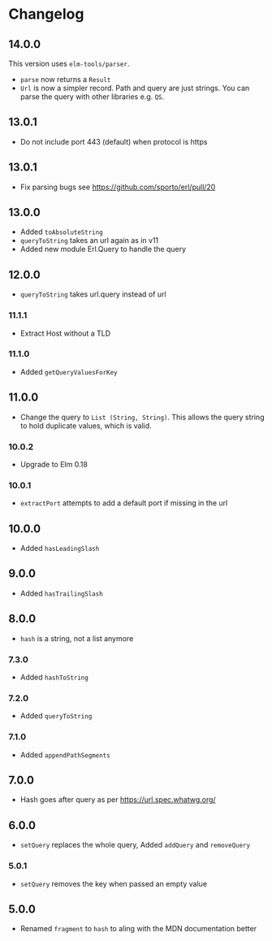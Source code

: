 # Changelog

## 14.0.0

This version uses `elm-tools/parser`.

- `parse` now returns a `Result`
- `Url` is now a simpler record. Path and query are just strings. You can parse the query with other libraries e.g. `QS`.

## 13.0.1

- Do not include port 443 (default) when protocol is https

## 13.0.1

- Fix parsing bugs see https://github.com/sporto/erl/pull/20

## 13.0.0

- Added `toAbsoluteString`
- `queryToString` takes an url again as in v11
- Added new module Erl.Query to handle the query

## 12.0.0

- `queryToString` takes url.query instead of url

### 11.1.1

- Extract Host without a TLD

### 11.1.0

- Added `getQueryValuesForKey`

## 11.0.0

- Change the query to `List (String, String)`. This allows the query string to hold duplicate values, which is valid.

### 10.0.2

- Upgrade to Elm 0.18

### 10.0.1

- `extractPort` attempts to add a default port if missing in the url

## 10.0.0

- Added `hasLeadingSlash`

## 9.0.0

- Added `hasTrailingSlash`

## 8.0.0

- `hash` is a string, not a list anymore

### 7.3.0

- Added `hashToString`

### 7.2.0

- Added `queryToString`

### 7.1.0

- Added `appendPathSegments`

## 7.0.0

- Hash goes after query as per https://url.spec.whatwg.org/

## 6.0.0

- `setQuery` replaces the whole query, Added `addQuery` and `removeQuery`

### 5.0.1

- `setQuery` removes the key when passed an empty value

## 5.0.0

- Renamed `fragment` to `hash` to aling with the MDN documentation better
